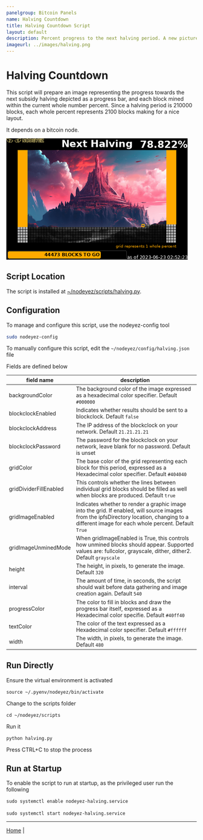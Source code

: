 ```yaml
---
panelgroup: Bitcoin Panels
name: Halving Countdown
title: Halving Countdown Script
layout: default
description: Percent progress to the next halving period. A new picture is chosen to fill the grid for each whole percent
imageurl: ../images/halving.png
---
```


# Halving Countdown

This script will prepare an image representing the progress towards the next
subsidy halving depicted as a progress bar, and each block mined within the 
current whole number percent.  Since a halving period is 210000 blocks, each
whole percent represents 2100 blocks making for a nice layout.

It depends on a bitcoin node.

![halving countdown image sample showing 53.77% of the way towards the next halving](../images/halving.png)

## Script Location

The script is installed at 
[~/nodeyez/scripts/halving.py](../scripts/halving.py).

## Configuration

To manage and configure this script, use the nodeyez-config tool

```sh
sudo nodeyez-config
```

To manually configure this script, edit the `~/nodeyez/config/halving.json` file

Fields are defined below

| field name | description |
| --- | --- |
| backgroundColor | The background color of the image expressed as a hexadecimal color specifier. Default `#000000` |
| blockclockEnabled | Indicates whether results should be sent to a blockclock. Default `false` |
| blockclockAddress | The IP address of the blockclock on your network. Default `21.21.21.21` |
| blockclockPassword | The password for the blockclock on your network, leave blank for no password. Default is unset |
| gridColor | The base color of the grid representing each block for this period, expressed as a Hexadecimal color specifier. Default `#404040` |
| gridDividerFillEnabled | This controls whether the lines between individual grid blocks should be filled as well when blocks are produced. Default `true` |
| gridImageEnabled | Indicates whether to render a graphic image into the grid. If enabled, will source images from the ipfsDirectory location, changing to a different image for each whole percent. Default `True` |
| gridImageUnminedMode | When gridImageEnabled is True, this controls how unmined blocks should appear. Supported values are: fullcolor, grayscale, dither, dither2. Default `grayscale` |
| height | The height, in pixels, to generate the image. Default `320` |
| interval | The amount of time, in seconds, the script should wait before data gathering and image creation again. Default `540` |
| progressColor | The color to fill in blocks and draw the progress bar itself, expressed as a Hexadecimal color specifie. Default `#40ff40` |
| textColor | The color of the text expressed as a Hexadecimal color specifier. Default `#ffffff` |
| width | The width, in pixels, to generate the image. Default `480` |

## Run Directly

Ensure the virtual environment is activated
```shell
source ~/.pyenv/nodeyez/bin/activate
```

Change to the scripts folder
```shell
cd ~/nodeyez/scripts
```

Run it
```shell
python halving.py
```

Press CTRL+C to stop the process

## Run at Startup

To enable the script to run at startup, as the privileged user run the following

```shell
sudo systemctl enable nodeyez-halving.service

sudo systemctl start nodeyez-halving.service
```

---

[Home](../) | 